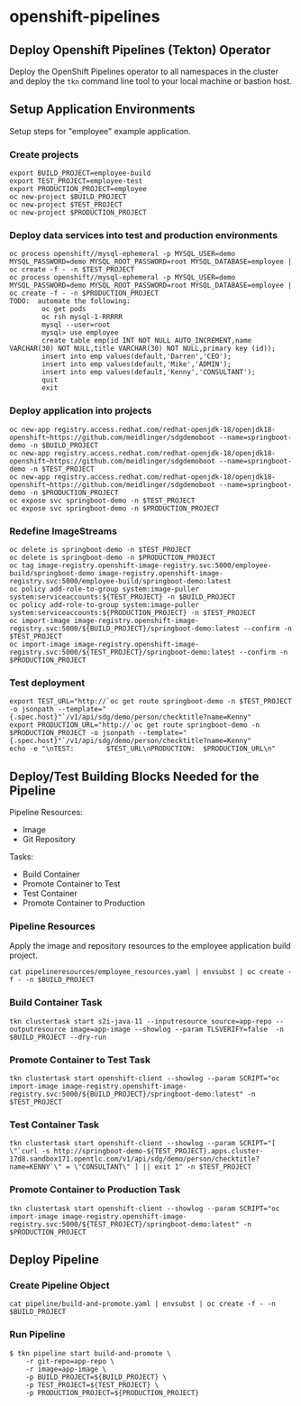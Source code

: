 # openshift-pipelines

## Deploy Openshift Pipelines (Tekton) Operator

Deploy the OpenShift Pipelines operator to all namespaces in the cluster and deploy the `tkn` command line tool to your local machine or bastion host.

## Setup Application Environments

Setup steps for "employee" example application.

### Create projects

```
export BUILD_PROJECT=employee-build
export TEST_PROJECT=employee-test
export PRODUCTION_PROJECT=employee
oc new-project $BUILD_PROJECT
oc new-project $TEST_PROJECT
oc new-project $PRODUCTION_PROJECT
```

### Deploy data services into test and production environments

```
oc process openshift//mysql-ephemeral -p MYSQL_USER=demo MYSQL_PASSWORD=demo MYSQL_ROOT_PASSWORD=root MYSQL_DATABASE=employee | oc create -f - -n $TEST_PROJECT
oc process openshift//mysql-ephemeral -p MYSQL_USER=demo MYSQL_PASSWORD=demo MYSQL_ROOT_PASSWORD=root MYSQL_DATABASE=employee | oc create -f - -n $PRODUCTION_PROJECT
TODO:  automate the following:
        oc get pods
        oc rsh mysql-1-RRRRR
        mysql --user=root
        mysql> use employee
        create table emp(id INT NOT NULL AUTO_INCREMENT,name VARCHAR(30) NOT NULL,title VARCHAR(30) NOT NULL,primary key (id));
        insert into emp values(default,'Darren','CEO');
        insert into emp values(default,'Mike','ADMIN');
        insert into emp values(default,'Kenny','CONSULTANT');
        quit
        exit
```

### Deploy application into projects

```
oc new-app registry.access.redhat.com/redhat-openjdk-18/openjdk18-openshift~https://github.com/meidlinger/sdgdemoboot --name=springboot-demo -n $BUILD_PROJECT
oc new-app registry.access.redhat.com/redhat-openjdk-18/openjdk18-openshift~https://github.com/meidlinger/sdgdemoboot --name=springboot-demo -n $TEST_PROJECT
oc new-app registry.access.redhat.com/redhat-openjdk-18/openjdk18-openshift~https://github.com/meidlinger/sdgdemoboot --name=springboot-demo -n $PRODUCTION_PROJECT
oc expose svc springboot-demo -n $TEST_PROJECT
oc expose svc springboot-demo -n $PRODUCTION_PROJECT
```

### Redefine ImageStreams

```
oc delete is springboot-demo -n $TEST_PROJECT
oc delete is springboot-demo -n $PRODUCTION_PROJECT
oc tag image-registry.openshift-image-registry.svc:5000/employee-build/springboot-demo image-registry.openshift-image-registry.svc:5000/employee-build/springboot-demo:latest
oc policy add-role-to-group system:image-puller system:serviceaccounts:${TEST_PROJECT} -n $BUILD_PROJECT
oc policy add-role-to-group system:image-puller system:serviceaccounts:${PRODUCTION_PROJECT} -n $TEST_PROJECT
oc import-image image-registry.openshift-image-registry.svc:5000/${BUILD_PROJECT}/springboot-demo:latest --confirm -n $TEST_PROJECT
oc import-image image-registry.openshift-image-registry.svc:5000/${TEST_PROJECT}/springboot-demo:latest --confirm -n $PRODUCTION_PROJECT
```

### Test deployment

```
export TEST_URL="http://`oc get route springboot-demo -n $TEST_PROJECT -o jsonpath --template="{.spec.host}"`/v1/api/sdg/demo/person/checktitle?name=Kenny"
export PRODUCTION_URL="http://`oc get route springboot-demo -n $PRODUCTION_PROJECT -o jsonpath --template="{.spec.host}"`/v1/api/sdg/demo/person/checktitle?name=Kenny"
echo -e "\nTEST:        $TEST_URL\nPRODUCTION:  $PRODUCTION_URL\n"
```

## Deploy/Test Building Blocks Needed for the Pipeline

Pipeline Resources:
* Image
* Git Repository

Tasks:
* Build Container
* Promote Container to Test
* Test Container
* Promote Container to Production

### Pipeline Resources

Apply the image and repository resources to the employee application build project.

```
cat pipelineresources/employee_resources.yaml | envsubst | oc create -f - -n $BUILD_PROJECT
```

### Build Container Task

```
tkn clustertask start s2i-java-11 --inputresource source=app-repo --outputresource image=app-image --showlog --param TLSVERIFY=false  -n $BUILD_PROJECT --dry-run
```

### Promote Container to Test Task

```
tkn clustertask start openshift-client --showlog --param SCRIPT="oc import-image image-registry.openshift-image-registry.svc:5000/${BUILD_PROJECT}/springboot-demo:latest" -n $TEST_PROJECT
```

### Test Container Task

```
tkn clustertask start openshift-client --showlog --param SCRIPT="[ \"`curl -s http://springboot-demo-${TEST_PROJECT}.apps.cluster-17d8.sandbox171.opentlc.com/v1/api/sdg/demo/person/checktitle?name=KENNY`\" = \"CONSULTANT\" ] || exit 1" -n $TEST_PROJECT
```


### Promote Container to Production Task

```
tkn clustertask start openshift-client --showlog --param SCRIPT="oc import-image image-registry.openshift-image-registry.svc:5000/${TEST_PROJECT}/springboot-demo:latest" -n $PRODUCTION_PROJECT
```

## Deploy Pipeline


### Create Pipeline Object

```
cat pipeline/build-and-promote.yaml | envsubst | oc create -f - -n $BUILD_PROJECT
```

### Run Pipeline

```
$ tkn pipeline start build-and-promote \
    -r git-repo=app-repo \
    -r image=app-image \
    -p BUILD_PROJECT=${BUILD_PROJECT} \
    -p TEST_PROJECT=${TEST_PROJECT} \
    -p PRODUCTION_PROJECT=${PRODUCTION_PROJECT} 
```

